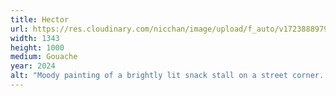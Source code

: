 ```yaml
---
title: Hector
url: https://res.cloudinary.com/nicchan/image/upload/f_auto/v1723888979/20240115.jpg
width: 1343
height: 1000
medium: Gouache
year: 2024
alt: "Moody painting of a brightly lit snack stall on a street corner. You can see the vague shapes of figures amid their daily lives."
---
```

